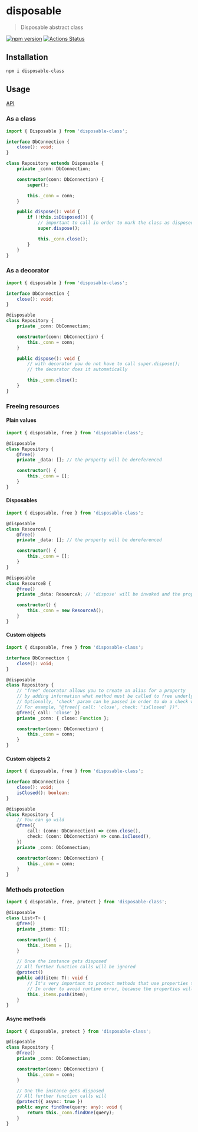 # disposable

> Disposable abstract class

[![npm version](https://badge.fury.io/js/disposable-class.svg)](https://www.npmjs.com/package/disposable-class)
[![Actions Status](https://github.com/ziflex/disposable/workflows/Node%20CI/badge.svg)](https://github.com/ziflex/disposable/workflows/Node%20CI/badge.svg)

## Installation

```bash
npm i disposable-class
```

## Usage

[API](https://ziflex.github.io/disposable/)

### As a class

```typescript
import { Disposable } from 'disposable-class';

interface DbConnection {
    close(): void;
}

class Repository extends Disposable {
    private _conn: DbConnection;

    constructor(conn: DbConnection) {
        super();

        this._conn = conn;
    }

    public dispose(): void {
        if (!this.isDisposed()) {
            // important to call in order to mark the class as disposed
            super.dispose();

            this._conn.close();
        }
    }
}
```

### As a decorator

```typescript
import { disposable } from 'disposable-class';

interface DbConnection {
    close(): void;
}

@disposable
class Repository {
    private _conn: DbConnection;

    constructor(conn: DbConnection) {
        this._conn = conn;
    }

    public dispose(): void {
        // with decorator you do not have to call super.dispose();
        // the decorator does it automatically

        this._conn.close();
    }
}
```

### Freeing resources

#### Plain values

```typescript
import { disposable, free } from 'disposable-class';

@disposable
class Repository {
    @free()
    private _data: []; // the property will be dereferenced

    constructor() {
        this._conn = [];
    }
}
```

#### Disposables

```typescript
import { disposable, free } from 'disposable-class';

@disposable
class ResourceA {
    @free()
    private _data: []; // the property will be dereferenced

    constructor() {
        this._conn = [];
    }
}

@disposable
class ResourceB {
    @free()
    private _data: ResourceA; // 'dispose' will be invoked and the property will be dereferenced

    constructor() {
        this._conn = new ResourceA();
    }
}
```

#### Custom objects

```typescript
import { disposable, free } from 'disposable-class';

interface DbConnection {
    close(): void;
}

@disposable
class Repository {
    // "free" decorator allows you to create an alias for a property
    // by adding information what method must be called to free underlying resource.
    // Optionally, 'check' param can be passed in order to do a check whether the resource needs to be freed.
    // For example, "@free({ call: 'close', check: 'isClosed' })".
    @free({ call: 'close' })
    private _conn: { close: Function };

    constructor(conn: DbConnection) {
        this._conn = conn;
    }
}
```

#### Custom objects 2

```typescript
import { disposable, free } from 'disposable-class';

interface DbConnection {
    close(): void;
    isClosed(): boolean;
}

@disposable
class Repository {
    // You can go wild
    @free({
        call: (conn: DbConnection) => conn.close(),
        check: (conn: DbConnection) => conn.isClosed(),
    })
    private _conn: DbConnection;

    constructor(conn: DbConnection) {
        this._conn = conn;
    }
}
```

### Methods protection

```typescript
import { disposable, free, protect } from 'disposable-class';

@disposable
class List<T> {
    @free()
    private _items: T[];

    constructor() {
        this._items = [];
    }

    // Onсe the instance gets disposed
    // All further function calls will be ignored
    @protect()
    public add(item: T): void {
        // It's very important to protect methods that use properties that marked as freeable
        // In order to avoid runtime error, because the properties will be derefferenced
        this._items.push(item);
    }
}
```

#### Async methods

```typescript
import { disposable, protect } from 'disposable-class';

@disposable
class Repository {
    @free()
    private _conn: DbConnection;

    constructor(conn: DbConnection) {
        this._conn = conn;
    }

    // One the instance gets disposed
    // All further function calls will
    @protect({ async: true })
    public async findOne(query: any): void {
        return this._conn.findOne(query);
    }
}
```
